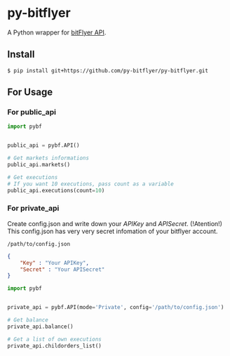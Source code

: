 # py-bitflyer

A Python wrapper for [bitFlyer API](https://lightning.bitflyer.com/docs#http-api).

## Install

```
$ pip install git+https://github.com/py-bitflyer/py-bitflyer.git
```

## For Usage

### For public_api
```python
import pybf


public_api = pybf.API()

# Get markets informations
public_api.markets()

# Get executions
# If you want 10 executions, pass count as a variable
public_api.executions(count=10)
```

### For private_api
Create config.json and write down your *APIKey* and *APISecret*.
(!Atention!)
 This config.json has very very secret infomation of your bitflyer account.

`/path/to/config.json`
```json
{
    "Key" : "Your APIKey",
    "Secret" : "Your APISecret"
}
```

```python
import pybf


private_api = pybf.API(mode='Private', config='/path/to/config.json')

# Get balance
private_api.balance()

# Get a list of own executions
private_api.childorders_list()
```
